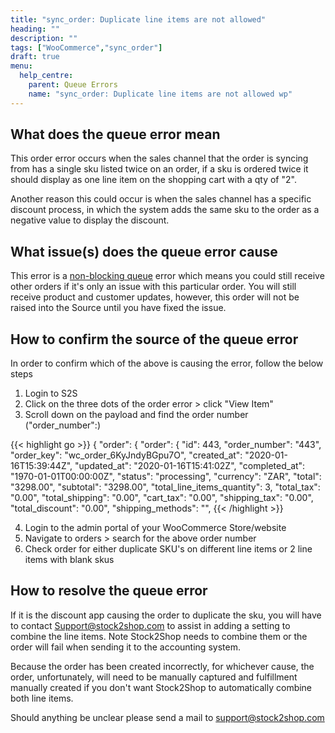 ```yaml
---
title: "sync_order: Duplicate line items are not allowed"
heading: ""
description: ""
tags: ["WooCommerce","sync_order"]
draft: true
menu:
  help_centre:
    parent: Queue Errors
    name: "sync_order: Duplicate line items are not allowed wp"
---
```


## What does the queue error mean

This order error occurs when the sales channel that the order is syncing from has a single sku listed twice on an order, if a sku is ordered twice it should display as one line item on the shopping cart with a qty of "2".

Another reason this could occur is when the sales channel has a specific discount process, in which the system adds the same sku to the order as a negative value to display the discount.

## What issue(s) does the queue error cause

This error is a [non-blocking queue](/documentation/key-concepts/queue/) error which means you could still receive other orders if it's only an issue with this particular order. You will still receive product and customer updates, however, this order will not be raised into the Source until you have fixed the issue.

## How to confirm the source of the queue error

In order to confirm which of the above is causing the error, follow the below steps

1. Login to S2S 
2. Click on the three dots of the order error > click "View Item"
3. Scroll down on the payload and find the order number ("order_number":)

{{< highlight go >}}
{
  "order": {
    "order": {
      "id": 443,
      "order_number": "443",
      "order_key": "wc_order_6KyJndyBGpu7O",
      "created_at": "2020-01-16T15:39:44Z",
      "updated_at": "2020-01-16T15:41:02Z",
      "completed_at": "1970-01-01T00:00:00Z",
      "status": "processing",
      "currency": "ZAR",
      "total": "3298.00",
      "subtotal": "3298.00",
      "total_line_items_quantity": 3,
      "total_tax": "0.00",
      "total_shipping": "0.00",
      "cart_tax": "0.00",
      "shipping_tax": "0.00",
      "total_discount": "0.00",
      "shipping_methods": "",
{{< /highlight >}}

4. Login to the admin portal of your WooCommerce Store/website
5. Navigate to orders > search for the above order number
6. Check order for either duplicate SKU's on different line items or 2 line items with blank skus

## How to resolve the queue error

If it is the discount app causing the order to duplicate the sku, you will have to contact Support@stock2shop.com to assist in adding a setting to combine the line items. Note Stock2Shop needs to combine them or the order will fail when sending it to the accounting system.

Because the order has been created incorrectly, for whichever cause, the order, unfortunately, will need to be manually captured and fulfillment manually created if you don't want Stock2Shop to automatically combine both line items.

Should anything be unclear please send a mail to support@stock2shop.com